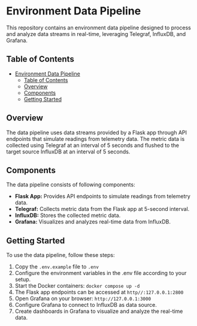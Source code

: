 # Environment Data Pipeline

This repository contains an environment data pipeline designed to process and analyze data streams in real-time, leveraging Telegraf, InfluxDB, and Grafana.

## Table of Contents

- [Environment Data Pipeline](#environment-data-pipeline)
  - [Table of Contents](#table-of-contents)
  - [Overview](#overview)
  - [Components](#components)
  - [Getting Started](#getting-started)

## Overview

The data pipeline uses data streams provided by a Flask app through API endpoints that simulate readings from telemetry data. The metric data is collected using Telegraf at an interval of 5 seconds and flushed to the target source InfluxDB at an interval of 5 seconds.

## Components

The data pipeline consists of following components:

- <b>Flask App:</b> Provides API endpoints to simulate readings from telemetry data.
- <b>Telegraf:</b> Collects metric data from the Flask app at 5-second interval.
- <b>InfluxDB:</b> Stores the collected metric data.
- <b>Grafana:</b> Visualizes and analyzes real-time data from InfluxDB.

## Getting Started

To use the data pipeline, follow these steps:

1. Copy the `.env.example` file to `.env`
2. Configure the environment variables in the .env file according to your setup.
3. Start the Docker containers: `docker compose up -d`
4. The Flask app endpoints can be accessed at `http//:127.0.0.1:2800`
5. Open Grafana on your browser: `http://127.0.0.1:3000`
6. Configure Grafana to connect to InfluxDB as data source.
7. Create dashboards in Grafana to visualize and analyze the real-time data.
